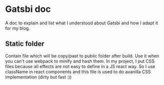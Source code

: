 # Gatsbi doc

A doc to explain and list what I understood about Gatsbi and how I adapt it for my blog.

## Static folder
Contain file which will be copy/past to public folder after build.
Use it when you can't use webpack to minify and hash them.
In my project, I put CSS files because all effects are not easy to define in a JS react way.
So I use className in react components and this file is used to do avanilla CSS implementation (dirty but fast :)) 